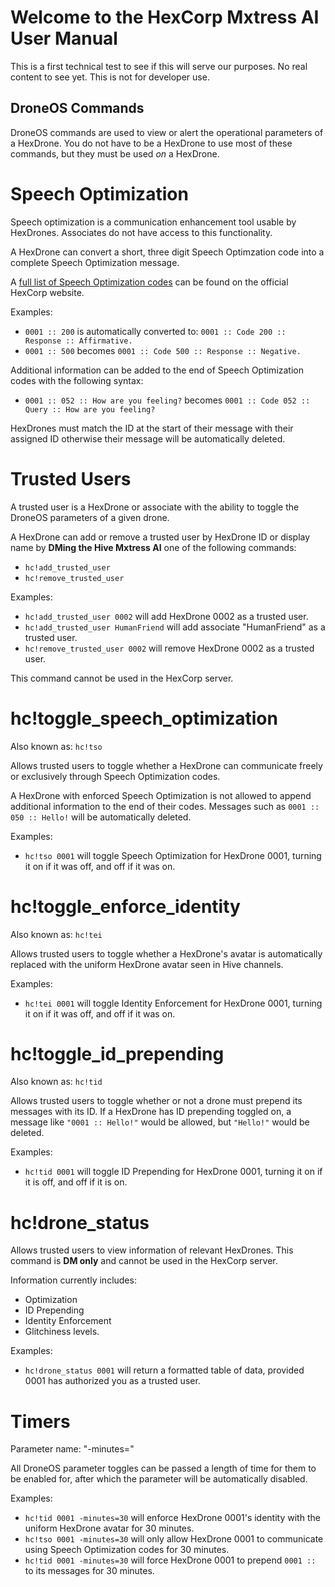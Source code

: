 # Welcome to the HexCorp Mxtress AI User Manual

This is a first technical test to see if this will serve our purposes. No real content to see yet. This is not for developer use.

## DroneOS Commands

DroneOS commands are used to view or alert the operational parameters of a HexDrone. You do not have to be a HexDrone to use most of these commands, but they must be used *on* a HexDrone.

# Speech Optimization
Speech optimization is a communication enhancement tool usable by HexDrones. Associates do not have access to this functionality.

A HexDrone can convert a short, three digit Speech Optimzation code into a complete Speech Optimization message.

A [full list of Speech Optimization codes](https://www.hexcorp.net/drone-status-codes) can be found on the official HexCorp website.

Examples:
- `0001 :: 200` is automatically converted to: `0001 :: Code 200 :: Response :: Affirmative.`
- `0001 :: 500` becomes `0001 :: Code 500 :: Response :: Negative.`

Additional information can be added to the end of Speech Optimization codes with the following syntax:
- `0001 :: 052 :: How are you feeling?` becomes `0001 :: Code 052 :: Query :: How are you feeling?`

HexDrones must match the ID at the start of their message with their assigned ID otherwise their message will be automatically deleted.

# Trusted Users
A trusted user is a HexDrone or associate with the ability to toggle the DroneOS parameters of a given drone.

A HexDrone can add or remove a trusted user by HexDrone ID or display name by **DMing the Hive Mxtress AI** one of the following commands:
- `hc!add_trusted_user`
- `hc!remove_trusted_user`

Examples:
- `hc!add_trusted_user 0002` will add HexDrone 0002 as a trusted user.
- `hc!add_trusted_user HumanFriend` will add associate "HumanFriend" as a trusted user.
- `hc!remove_trusted_user 0002` will remove HexDrone 0002 as a trusted user.

This command cannot be used in the HexCorp server.

# hc!toggle_speech_optimization
Also known as: `hc!tso`

Allows trusted users to toggle whether a HexDrone can communicate freely or exclusively through Speech Optimization codes.

A HexDrone with enforced Speech Optimization is not allowed to append additional information to the end of their codes. Messages such as `0001 :: 050 :: Hello!` will be automatically deleted.

Examples:
- `hc!tso 0001` will toggle Speech Optimization for HexDrone 0001, turning it on if it was off, and off if it was on.

# hc!toggle_enforce_identity
Also known as: `hc!tei`

Allows trusted users to toggle whether a HexDrone's avatar is automatically replaced with the uniform HexDrone avatar seen in Hive channels.

Examples:
- `hc!tei 0001` will toggle Identity Enforcement for HexDrone 0001, turning it on if it was off, and off if it was on.

# hc!toggle_id_prepending
Also known as: `hc!tid`

Allows trusted users to toggle whether or not a drone must prepend its messages with its ID.
If a HexDrone has ID prepending toggled on, a message like `"0001 :: Hello!"` would be allowed, but `"Hello!"` would be deleted.

Examples:
- `hc!tid 0001` will toggle ID Prepending for HexDrone 0001, turning it on if it is off, and off if it is on.

# hc!drone_status

Allows trusted users to view information of relevant HexDrones. This command is **DM only** and cannot be used in the HexCorp server.

Information currently includes:
- Optimization
- ID Prepending
- Identity Enforcement
- Glitchiness levels.

Examples:
- `hc!drone_status 0001` will return a formatted table of data, provided 0001 has authorized you as a trusted user.

# Timers
Parameter name: "-minutes="

All DroneOS parameter toggles can be passed a length of time for them to be enabled for, after which the parameter will be automatically disabled.

Examples:
- `hc!tid 0001 -minutes=30` will enforce HexDrone 0001's identity with the uniform HexDrone avatar for 30 minutes.
- `hc!tso 0001 -minutes=30` will only allow HexDrone 0001 to communicate using Speech Optimization codes for 30 minutes.
- `hc!tid 0001 -minutes=30` will force HexDrone 0001 to prepend `0001 :: ` to its messages for 30 minutes.